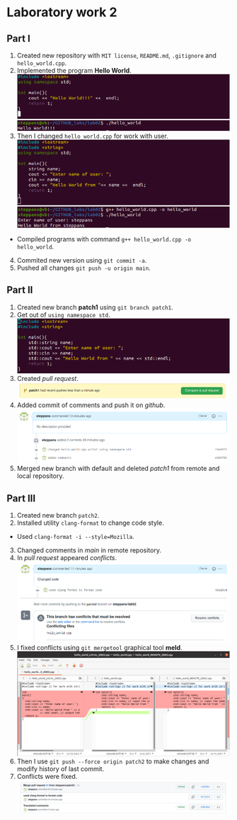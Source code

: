 # Laboratory work 2
## Part I
1. Created new repository with `MIT license`, `README.md`, `.gitignore` and `hello_world.cpp`.
2. Implemented the program **Hello World**.
![Img 1](./images/HelloWorld.png)
![Img 2](./images/program_one.png)
3. Then I changed `hello_world.cpp` for work with user.
![Img 3](./images/HelloWorldFrom.png)
![Img 4](./images/program_two.png)
 - Compiled programs with command `g++ hello_world.cpp -o hello_world`.
4. Commited new version using `git commit -a`.
5. Pushed all changes `git push -u origin main`.

## Part II
1. Created new branch **patch1** using `git branch patch1`.
2. Get out of `using namespace std`.
![Img 5](./images/CorrectHelloWorld.png)
3. Created *pull request*.
![Img 6](./images/Pull_Request.png)
4. Added commit of comments and push it on *github*.
![Img 7](./images/Commit_of_comments.png)
5. Merged new branch with default and deleted *patch1* from remote and local repository.

## Part III
1. Created new branch `patch2`.
2. Installed utility `clang-format` to change code style.
 - Used `clang-format -i --style=Mozilla`.
3. Changed comments in *main* in remote repository.
4. In *pull request* appeared *conflicts*.
![Img 8](./images/Conflict.png)
5. I fixed conflicts using `git mergetool` graphical tool **meld**.
![Img 9](./images/Meld.png)
6. Then I use `git push --force origin patch2` to make changes and modify history of last commit.
7. Conflicts were fixed. 
![Img 10](./images/Fix.png)
